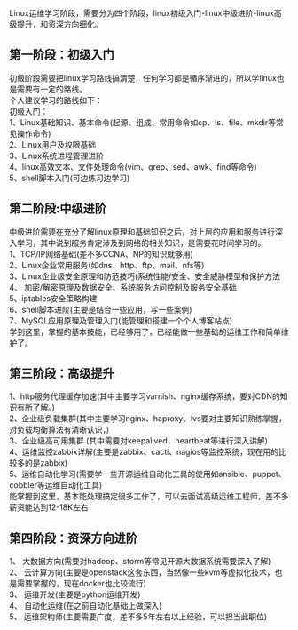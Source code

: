 <p>Linux运维学习阶段，需要分为四个阶段，linux初级入门-linux中级进阶-linux高级提升，和资深方向细化。</p><h2>第一阶段：初级入门</h2>
<!--excerpt-->
<p>初级阶段需要把linux学习路线搞清楚，任何学习都是循序渐进的，所以学linux也是需要有一定的路线。<br>个人建议学习的路线如下：<br>初级入门：<br>1、Linux基础知识、基本命令(起源、组成、常用命令如cp、ls、file、mkdir等常见操作命令)<br>2、Linux用户及权限基础<br>3、Linux系统进程管理进阶<br>4、linux高效文本、文件处理命令(vim、grep、sed、awk、find等命令)<br>5、shell脚本入门(可边练习边学习)</p><h2>第二阶段:中级进阶</h2><p>中级进阶需要在充分了解linux原理和基础知识之后，对上层的应用和服务进行深入学习，其中说到服务肯定涉及到网络的相关知识，是需要花时间学习的。<br>1、TCP/IP网络基础(差不多CCNA、NP的知识就够用)<br>2、Linux企业常用服务(如dns、http、ftp、mail、nfs等)<br>3、Linux企业级安全原理和防范技巧(系统性能/安全、安全威胁模型和保护方法<br>4、 加密/解密原理及数据安全、系统服务访问控制及服务安全基础<br>5、iptables安全策略构建<br>6、shell脚本进阶(主要是结合一些应用，写一些案例)<br>7、MySQL应用原理及管理入门(能管理和搭建一个个人博客站点)<br>学到这里，掌握的基本技能，已经够用了，已经能做一些基础的运维工作和简单维护了。</p><h2>第三阶段：高级提升</h2><p>1、http服务代理缓存加速(其中主要学习varnish、nginx缓存系统，要对CDN的知识有所了解。)<br>2、企业级负载集群(其中主要学习nginx、haproxy、lvs要对主要知识熟练掌握，对负载均衡算法有清晰认识，)<br>3、企业级高可用集群 (其中需要对keepalived，heartbeat等进行深入讲解)<br>4、运维监控zabbix详解(主要是zabbix、cacti、nagios等监控系统，现在用的比较多的是zabbix)<br>5、运维自动化学习(需要学一些开源运维自动化工具的使用如ansible、puppet、cobbler等运维自动化工具)<br>能掌握到这里，基本能处理搞定很多工作了，可以去面试高级运维工程师，差不多薪资能达到12-18K左右</p><h2>第四阶段：资深方向进阶</h2><p>1、 大数据方向(需要对hadoop、storm等常见开源大数据系统需要深入了解)<br>2、 云计算方向(主要是openstack这套东西，当然像一些kvm等虚拟化技术，也是需要掌握的，现在docker也比较流行)<br>3、 运维开发(主要是python运维开发)<br>4、 自动化运维(在之前自动化基础上做深入)<br>5、 运维架构师(主要需要广度，差不多5年左右以上经验，可以担当此职位)</p>

